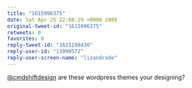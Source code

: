 ```yaml
---
title: "1615996375"
date: Sat Apr 25 22:08:29 +0000 2009
original-tweet-id: "1615996375"
retweets: 0
favorites: 0
reply-tweet-id: "1615198430"
reply-user-id: "13990572"
reply-user-screen-name: "lizandrade"
---
```

<a href="https://twitter.com/cmdshiftdesign">@cmdshiftdesign</a> are these wordpress themes your designing?
